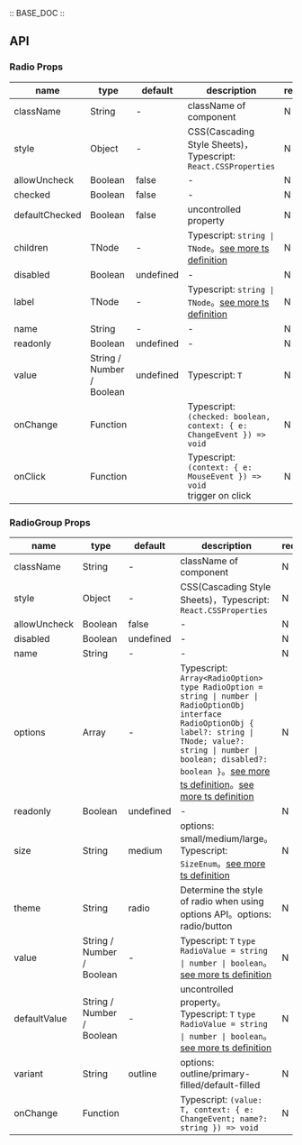 :: BASE_DOC ::

## API

### Radio Props

name | type | default | description | required
-- | -- | -- | -- | --
className | String | - | className of component | N
style | Object | - | CSS(Cascading Style Sheets)，Typescript: `React.CSSProperties` | N
allowUncheck | Boolean | false | \- | N
checked | Boolean | false | \- | N
defaultChecked | Boolean | false | uncontrolled property | N
children | TNode | - | Typescript: `string \| TNode`。[see more ts definition](https://github.com/Tencent/tdesign-react/blob/develop/packages/components/common.ts) | N
disabled | Boolean | undefined | \- | N
label | TNode | - | Typescript: `string \| TNode`。[see more ts definition](https://github.com/Tencent/tdesign-react/blob/develop/packages/components/common.ts) | N
name | String | - | \- | N
readonly | Boolean | undefined | \- | N
value | String / Number / Boolean | undefined | Typescript: `T` | N
onChange | Function |  | Typescript: `(checked: boolean, context: { e: ChangeEvent }) => void`<br/> | N
onClick | Function |  | Typescript: `(context: { e: MouseEvent }) => void`<br/>trigger on click | N


### RadioGroup Props

name | type | default | description | required
-- | -- | -- | -- | --
className | String | - | className of component | N
style | Object | - | CSS(Cascading Style Sheets)，Typescript: `React.CSSProperties` | N
allowUncheck | Boolean | false | \- | N
disabled | Boolean | undefined | \- | N
name | String | - | \- | N
options | Array | - | Typescript: `Array<RadioOption>` `type RadioOption = string \| number \| RadioOptionObj` `interface RadioOptionObj { label?: string \| TNode; value?: string \| number \| boolean; disabled?: boolean }`。[see more ts definition](https://github.com/Tencent/tdesign-react/blob/develop/packages/components/common.ts)。[see more ts definition](https://github.com/Tencent/tdesign-react/blob/develop/packages/components/radio/type.ts) | N
readonly | Boolean | undefined | \- | N
size | String | medium | options: small/medium/large。Typescript: `SizeEnum`。[see more ts definition](https://github.com/Tencent/tdesign-react/blob/develop/packages/components/common.ts) | N
theme | String | radio | Determine the style of radio when using options API。options: radio/button | N
value | String / Number / Boolean | - | Typescript: `T` `type RadioValue = string \| number \| boolean`。[see more ts definition](https://github.com/Tencent/tdesign-react/blob/develop/packages/components/radio/type.ts) | N
defaultValue | String / Number / Boolean | - | uncontrolled property。Typescript: `T` `type RadioValue = string \| number \| boolean`。[see more ts definition](https://github.com/Tencent/tdesign-react/blob/develop/packages/components/radio/type.ts) | N
variant | String | outline | options: outline/primary-filled/default-filled | N
onChange | Function |  | Typescript: `(value: T, context: { e: ChangeEvent; name?: string }) => void`<br/> | N
